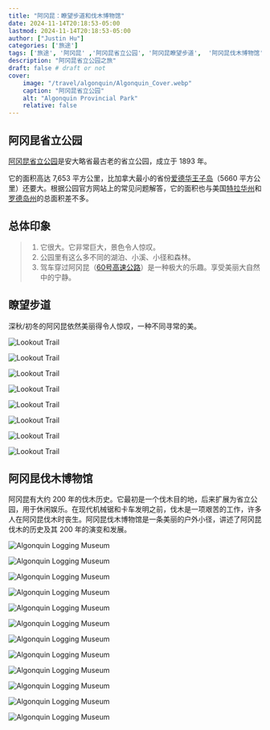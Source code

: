 ```yaml
---
title: "阿冈昆：瞭望步道和伐木博物馆"
date: 2024-11-14T20:18:53-05:00
lastmod: 2024-11-14T20:18:53-05:00
author: ["Justin Hu"]
categories: ['旅途']
tags: ['旅途', '阿冈昆' ,'阿冈昆省立公园', '阿冈昆瞭望步道',  '阿冈昆伐木博物馆']
description: "阿冈昆省立公园之旅"
draft: false # draft or not
cover:
    image: "/travel/algonquin/Algonquin_Cover.webp"
    caption: "阿冈昆省立公园"
    alt: "Algonquin Provincial Park"
    relative: false
---
```



## 阿冈昆省立公园

[阿冈昆省立公园](https://en.wikipedia.org/wiki/Algonquin_Provincial_Park)是安大略省最古老的省立公园，成立于 1893 年。

它的面积高达 7,653 平方公里，比加拿大最小的省份[爱德华王子岛](https://en.wikipedia.org/wiki/Prince_Edward_Islan)（5660 平方公里）还要大。根据公园官方网站上的常见问题解答，它的面积也与美国[特拉华州](https://en.wikipedia.org/wiki/Rhode_Island)和[罗德岛州](https://www.algonquinpark.on.ca/visit/general_park_info/faqs.php#:~:text=Q%3A%20How%20big%20is%20Algonquin,(1%2C045%20square%20miles)%20combined.)的总面积差不多。

## 总体印象

> 1. 它很大。它非常巨大，景色令人惊叹。
> 2. 公园里有这么多不同的湖泊、小溪、小径和森林。
> 3. 驾车穿过阿冈昆（[60号高速公路](https://en.wikipedia.org/wiki/Ontario_Highway_60)）是一种极大的乐趣。享受美丽大自然中的宁静。

## 瞭望步道

深秋/初冬的阿冈昆依然美丽得令人惊叹，一种不同寻常的美。

![Lookout Trail](/travel/algonquin/lookout_trail_1.jpeg)

![Lookout Trail](/travel/algonquin/lookout_trail_2.jpeg)

![Lookout Trail](/travel/algonquin/lookout_trail_3.jpeg)

![Lookout Trail](/travel/algonquin/lookout_trail_4.jpeg)

![Lookout Trail](/travel/algonquin/lookout_trail_5.jpeg)

![Lookout Trail](/travel/algonquin/lookout_trail_6.jpeg)

![Lookout Trail](/travel/algonquin/lookout_trail_7.jpeg)

![Lookout Trail](/travel/algonquin/lookout_trail_8.jpeg)

## 阿冈昆伐木博物馆

阿冈昆有大约 200 年的伐木历史。它最初是一个伐木目的地，后来扩展为省立公园，用于休闲娱乐。在现代机械锯和卡车发明之前，伐木是一项艰苦的工作，许多人在阿冈昆伐木时丧生。阿冈昆伐木博物馆是一条美丽的户外小径，讲述了阿冈昆伐木的历史及其 200 年的演变和发展。

![Algonquin Logging Museum](/travel/algonquin/logging_museum_1.jpeg)

![Algonquin Logging Museum](/travel/algonquin/logging_museum_2.jpeg)

![Algonquin Logging Museum](/travel/algonquin/logging_museum_3.jpeg)

![Algonquin Logging Museum](/travel/algonquin/logging_museum_4.jpeg)

![Algonquin Logging Museum](/travel/algonquin/logging_museum_5.jpeg)

![Algonquin Logging Museum](/travel/algonquin/logging_museum_6.jpeg)

![Algonquin Logging Museum](/travel/algonquin/logging_museum_7.jpeg)

![Algonquin Logging Museum](/travel/algonquin/logging_museum_8.jpeg)

![Algonquin Logging Museum](/travel/algonquin/logging_museum_9.jpeg)

![Algonquin Logging Museum](/travel/algonquin/logging_museum_10.jpeg)

![Algonquin Logging Museum](/travel/algonquin/logging_museum_11.jpeg)

![Algonquin Logging Museum](/travel/algonquin/logging_museum_12.jpeg)
